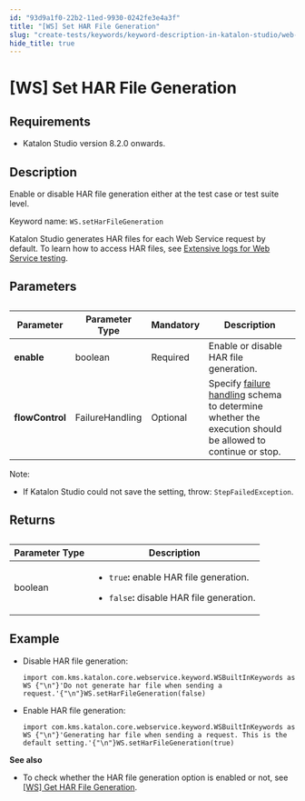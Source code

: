 ```yaml
---
id: "93d9a1f0-22b2-11ed-9930-0242fe3e4a3f"
title: "[WS] Set HAR File Generation"
slug: "create-tests/keywords/keyword-description-in-katalon-studio/web-service-keywords/ws-set-har-file-generation"
hide_title: true
---
```


# <a id="id_0" class="anchor_top_offset"/><a id="ariaid-title1" class="anchor_top_offset"/>[WS] Set HAR File Generation


## Requirements

<div xmlns="http://www.w3.org/1999/xhtml" className="p"><ul className="ul"><li className="li"><p className="p">Katalon Studio version 8.2.0 onwards.</p></li></ul></div>

## <a id="id_0__id_1" class="anchor_top_offset"/>Description

<p xmlns="http://www.w3.org/1999/xhtml" className="p">Enable or disable HAR file generation either at the test case or test suite level.</p> 
<p xmlns="http://www.w3.org/1999/xhtml" className="p">Keyword name: <code className="ph codeph">WS.setHarFileGeneration</code></p> 
<p xmlns="http://www.w3.org/1999/xhtml" className="p">Katalon Studio generates HAR files for each Web Service request by default. To learn how to access HAR files, see <a className="xref" href="/docs/analyze/reports/view-test-reports/view-test-reports-in-katalon-studio/view-and-customize-execution-log-in-katalon-studio#id_6">Extensive logs for Web Service testing</a>.</p> 

## Parameters

<div xmlns="http://www.w3.org/1999/xhtml" className="p"><table className="table anchor_top_offset" id="id_0__440abdc7-3f8d-4b48-b233-add750e0d5f2"><caption /><colgroup><col /><col /><col /><col /></colgroup><thead className="thead"><tr className><th className="entry anchor_top_offset" id="id_0__440abdc7-3f8d-4b48-b233-add750e0d5f2__entry__1">Parameter</th><th className="entry anchor_top_offset" id="id_0__440abdc7-3f8d-4b48-b233-add750e0d5f2__entry__2">Parameter Type</th><th className="entry anchor_top_offset" id="id_0__440abdc7-3f8d-4b48-b233-add750e0d5f2__entry__3"> Mandatory</th><th className="entry anchor_top_offset" id="id_0__440abdc7-3f8d-4b48-b233-add750e0d5f2__entry__4">Description</th></tr></thead><tbody className="tbody"><tr className><td className="entry" headers="id_0__440abdc7-3f8d-4b48-b233-add750e0d5f2__entry__1 id_0__440abdc7-3f8d-4b48-b233-add750e0d5f2__entry__2 id_0__440abdc7-3f8d-4b48-b233-add750e0d5f2__entry__3 id_0__440abdc7-3f8d-4b48-b233-add750e0d5f2__entry__4 " rowSpan={1} colSpan={1}><strong className="ph b">enable</strong></td><td className="entry" headers="id_0__440abdc7-3f8d-4b48-b233-add750e0d5f2__entry__1 id_0__440abdc7-3f8d-4b48-b233-add750e0d5f2__entry__2 id_0__440abdc7-3f8d-4b48-b233-add750e0d5f2__entry__3 id_0__440abdc7-3f8d-4b48-b233-add750e0d5f2__entry__4 " rowSpan={1} colSpan={1}>boolean</td><td className="entry" headers="id_0__440abdc7-3f8d-4b48-b233-add750e0d5f2__entry__1 id_0__440abdc7-3f8d-4b48-b233-add750e0d5f2__entry__2 id_0__440abdc7-3f8d-4b48-b233-add750e0d5f2__entry__3 id_0__440abdc7-3f8d-4b48-b233-add750e0d5f2__entry__4 " rowSpan={1} colSpan={1}>Required</td><td className="entry" headers="id_0__440abdc7-3f8d-4b48-b233-add750e0d5f2__entry__1 id_0__440abdc7-3f8d-4b48-b233-add750e0d5f2__entry__2 id_0__440abdc7-3f8d-4b48-b233-add750e0d5f2__entry__3 id_0__440abdc7-3f8d-4b48-b233-add750e0d5f2__entry__4 ">Enable or disable HAR file generation.</td></tr><tr className><td className="entry" headers="id_0__440abdc7-3f8d-4b48-b233-add750e0d5f2__entry__1 id_0__440abdc7-3f8d-4b48-b233-add750e0d5f2__entry__2 id_0__440abdc7-3f8d-4b48-b233-add750e0d5f2__entry__3 id_0__440abdc7-3f8d-4b48-b233-add750e0d5f2__entry__4 " rowSpan={1} colSpan={1}><strong className="ph b">flowControl</strong></td><td className="entry" headers="id_0__440abdc7-3f8d-4b48-b233-add750e0d5f2__entry__1 id_0__440abdc7-3f8d-4b48-b233-add750e0d5f2__entry__2 id_0__440abdc7-3f8d-4b48-b233-add750e0d5f2__entry__3 id_0__440abdc7-3f8d-4b48-b233-add750e0d5f2__entry__4 " rowSpan={1} colSpan={1}>FailureHandling</td><td className="entry" headers="id_0__440abdc7-3f8d-4b48-b233-add750e0d5f2__entry__1 id_0__440abdc7-3f8d-4b48-b233-add750e0d5f2__entry__2 id_0__440abdc7-3f8d-4b48-b233-add750e0d5f2__entry__3 id_0__440abdc7-3f8d-4b48-b233-add750e0d5f2__entry__4 " rowSpan={1} colSpan={1}>Optional</td><td className="entry" headers="id_0__440abdc7-3f8d-4b48-b233-add750e0d5f2__entry__1 id_0__440abdc7-3f8d-4b48-b233-add750e0d5f2__entry__2 id_0__440abdc7-3f8d-4b48-b233-add750e0d5f2__entry__3 id_0__440abdc7-3f8d-4b48-b233-add750e0d5f2__entry__4 ">Specify <a className="xref" href="/docs/maintain/configure-failure-handling-settings-in-katalon-studio">failure handling</a> schema to determine whether the execution should be allowed to continue or stop.</td></tr></tbody></table><div className="note note note_note"><span className="note__title">Note:</span> <ul className="ul"><li className="li"><p className="p">If Katalon Studio could not save the setting, throw: <code className="ph codeph">StepFailedException</code>.</p></li></ul></div></div>

## Returns

<div xmlns="http://www.w3.org/1999/xhtml" className="p"><table className="table anchor_top_offset" id="id_0__21692379-9839-4d73-a988-bb75be3a22e9"><caption /><colgroup><col /><col /></colgroup><thead className="thead"><tr className><th className="entry anchor_top_offset" id="id_0__21692379-9839-4d73-a988-bb75be3a22e9__entry__1">Parameter Type</th><th className="entry anchor_top_offset" id="id_0__21692379-9839-4d73-a988-bb75be3a22e9__entry__2">Description</th></tr></thead><tbody className="tbody"><tr className><td className="entry" headers="id_0__21692379-9839-4d73-a988-bb75be3a22e9__entry__1 id_0__21692379-9839-4d73-a988-bb75be3a22e9__entry__2 " rowSpan={1} colSpan={1}>boolean</td><td className="entry" headers="id_0__21692379-9839-4d73-a988-bb75be3a22e9__entry__1 id_0__21692379-9839-4d73-a988-bb75be3a22e9__entry__2 " rowSpan={1} colSpan={1}><ul className="ul"><li className="li"><code className="ph codeph">true</code><strong className="ph b">:</strong> enable HAR file generation.</li></ul><ul className="ul"><li className="li"><code className="ph codeph">false</code><strong className="ph b">: </strong>disable HAR file generation.</li></ul></td></tr></tbody></table></div>

## Example

<div xmlns="http://www.w3.org/1999/xhtml" className="p"><ul className="ul"><li className="li"><p className="p">Disable HAR file generation:</p><div className="p"><pre className="pre codeblock"><code>import com.kms.katalon.core.webservice.keyword.WSBuiltInKeywords as WS {"\n"}'Do not generate har file when sending a request.'{"\n"}WS.setHarFileGeneration(false)</code></pre></div></li><li className="li"><p className="p">Enable HAR file generation:</p><div className="p"><pre className="pre codeblock"><code>import com.kms.katalon.core.webservice.keyword.WSBuiltInKeywords as WS {"\n"}'Generating har file when sending a request. This is the default setting.'{"\n"}WS.setHarFileGeneration(true)</code></pre></div></li></ul></div>
<div xmlns="http://www.w3.org/1999/xhtml" className="sectiondiv"><strong className="ph b">See also</strong><ul className="ul"><li className="li"><p className="p">To check whether the HAR file generation option is enabled or not, see <a className="xref" href="/docs/create-tests/keywords/keyword-description-in-katalon-studio/web-service-keywords/ws-get-har-file-generation">[WS] Get HAR File Generation</a>.</p></li></ul></div>
